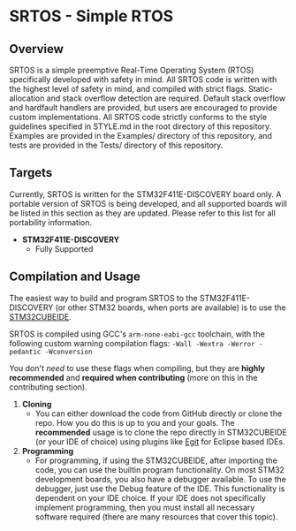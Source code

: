 # SRTOS - Simple RTOS

## Overview

SRTOS is a simple preemptive Real-Time Operating System (RTOS) specifically developed with safety in mind. All SRTOS code is written with the highest level of safety in mind, and compiled with strict flags. Static-allocation and stack overflow detection are required. Default stack overflow and hardfault handlers are provided, but users are encouraged to provide custom implementations. All SRTOS code strictly conforms to the style guidelines specified in STYLE.md in the root directory of this repository. Examples are provided in the Examples/ directory of this repository, and tests are provided in the Tests/ directory of this repository.

## Targets
Currently, SRTOS is written for the STM32F411E-DISCOVERY board only. A portable version of SRTOS is being developed, and all supported boards will be listed in this section as they are updated. Please refer to this list for all portability information.

- **STM32F411E-DISCOVERY**
	- Fully Supported

## Compilation and Usage
The easiest way to build and program SRTOS to the STM32F411E-DISCOVERY (or other STM32 boards, when ports are available) is to use the [STM32CUBEIDE](https://www.st.com/en/development-tools/stm32cubeide.html).

SRTOS is compiled using GCC's `arm-none-eabi-gcc` toolchain, with the following custom warning compilation flags: `-Wall -Wextra -Werror -pedantic -Wconversion`

You don't _need_ to use these flags when compiling, but they are **highly recommended** and **required when contributing** (more on this in the contributing section).

1. **Cloning**
	-  You can either download the code from GitHub directly or clone the repo. How you do this is up to you and your goals. The **recommended** usage is to clone the repo directly in STM32CUBEIDE (or your IDE of choice) using plugins like [Egit](https://projects.eclipse.org/projects/technology.egit) for Eclipse based IDEs.
2. **Programming**
	- For programming, if using the STM32CUBEIDE, after importing the code, you can use the builtin program functionality. On most STM32 development boards, you also have a debugger available. To use the debugger, just use the Debug feature of the IDE. This functionality is dependent on your IDE choice. If your IDE does not specifically implement programming, then you must install all necessary software required (there are many resources that cover this topic).